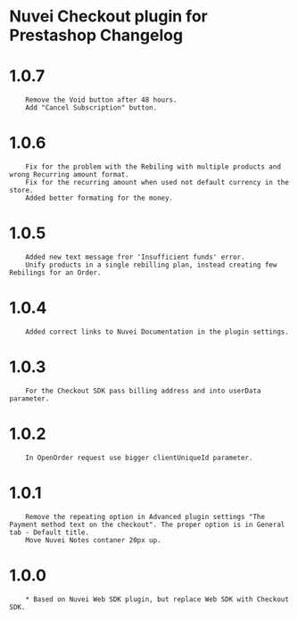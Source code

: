 # Nuvei Checkout plugin for Prestashop Changelog

# 1.0.7
```
    Remove the Void button after 48 hours.
    Add "Cancel Subscription" button.
```

# 1.0.6
```
    Fix for the problem with the Rebiling with multiple products and wrong Recurring amount format.
    Fix for the recurring amount when used not default currency in the store.
    Added better formating for the money.
```

# 1.0.5
```
    Added new text message fror 'Insufficient funds' error.
    Unify products in a single rebilling plan, instead creating few Rebilings for an Order.
```

# 1.0.4
```
    Added correct links to Nuvei Documentation in the plugin settings.
```

# 1.0.3
```
    For the Checkout SDK pass billing address and into userData parameter.
```

# 1.0.2
```
    In OpenOrder request use bigger clientUniqueId parameter.
```

# 1.0.1
```
    Remove the repeating option in Advanced plugin settings "The Payment method text on the checkout". The proper option is in General tab - Default title.
    Move Nuvei Notes contaner 20px up.
```

# 1.0.0
```
    * Based on Nuvei Web SDK plugin, but replace Web SDK with Checkout SDK.
```